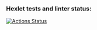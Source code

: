 ### Hexlet tests and linter status:
[![Actions Status](https://github.com/heavylad/frontend-project-11/workflows/hexlet-check/badge.svg)](https://github.com/heavylad/frontend-project-11/actions)